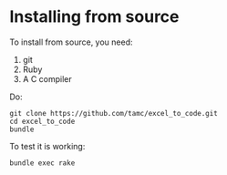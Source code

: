 # Installing from source

To install from source, you need:

1. git
2. Ruby
3. A C compiler

Do:

    git clone https://github.com/tamc/excel_to_code.git
    cd excel_to_code
    bundle 

To test it is working:

    bundle exec rake
